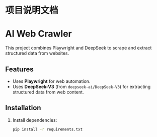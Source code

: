 # 项目说明文档
# AI Web Crawler

This project combines Playwright and DeepSeek to scrape and extract structured data from websites.

## Features
- Uses **Playwright** for web automation.
- Uses **DeepSeek-V3** (from `deepseek-ai/DeepSeek-V3`) for extracting structured data from web content.

## Installation
1. Install dependencies:
   ```bash
   pip install -r requirements.txt
